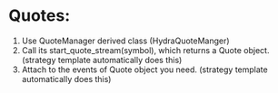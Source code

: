 
# Quotes:

1. Use QuoteManager derived class (HydraQuoteManger)
2. Call its start_quote_stream(symbol), which returns a Quote object. (strategy template automatically does this)
3. Attach to the events of Quote object you need. (strategy template automatically does this)





